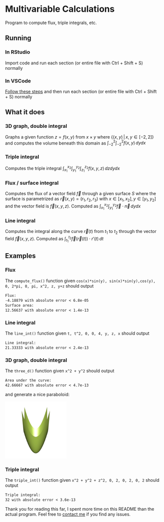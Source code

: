 # Multivariable Calculations
Program to compute flux, triple integrals, etc.
## Running
### In RStudio
Import code and run each section (or entire file with Ctrl + Shift + S) normally
### In VSCode
[Follow these steps](https://code.visualstudio.com/docs/languages/r) and then run each section
(or entire file with Ctrl + Shift + S) normally
## What it does
### 3D graph, double integral
Graphs a given function $z = f(x,y)$ from $x \times y$ where $\{ (x,y)\,|\,x,y \in [-2, 2]\}$
and computes the volume beneath this domain as $\int_{-2}^{2}\int_{-2}^{2} f(x,y)\,dydx$
### Triple integral
Computes the triple integral $\int_{x_1}^{x_2}\int_{y_1}^{y_2}\int_{z_1}^{z_2}f(x,y,z)\,dzdydx$
### Flux / surface integral
Computes the flux of a vector field $\vec f$ through a given surface $S$ where the surface is parametrized
as $\vec r(x,y) = (r_1, r_2, r_3)$ with $x \in [x_1, x_2], y \in [y_1, y_2]$ and the vector field
is $\vec f(x,y,z)$. Computed as $\int_{x_1}^{x_2}\int_{y_1}^{y_2} \vec f \cdot \vec n\,dydx$
### Line integral
Computes the integral along the curve $\vec r(t)$ from $t_1$ to $t_2$
through the vector field $\vec f(x,y,z)$. Computed as $\int_{t_1}^{t_2}\vec f(\vec r(t))\cdot r'(t)\,dt$
## Examples
### Flux
The `compute_flux()` function given
`cos(x)*sin(y), sin(x)*sin(y),cos(y), 0, 2*pi, 0, pi, x^2, z, y+z` should output
```
Flux:
-4.18879 with absolute error < 6.8e-05
Surface area:
12.56637 with absolute error < 1.4e-13
```
### Line integral
The `line_int()` function given `t, t^2, 0, 0, 4, y, z, x` should output
```
Line integral:
21.33333 with absolute error < 2.4e-13
```
### 3D graph, double integral
The `three_d()` function given `x^2 + y^2` should output
```
Area under the curve:
42.66667 with absolute error < 4.7e-13
```
and generate a nice paraboloid:

<img src="paraboloidexample.jpg" width="200" />

### Triple integral
The `triple_int()` function given `x^2 + y^2 + z^2, 0, 2, 0, 2, 0, 2` should output
```
Triple integral:
32 with absolute error < 3.6e-13
```
Thank you for reading this far, I spent more time on this README than the actual program. Feel
free to [contact me](mailto:ribru17@gmail.com) if you find any issues.